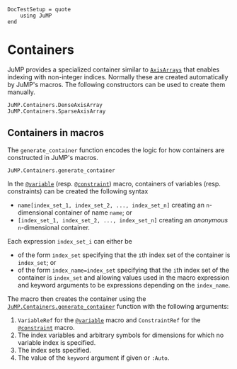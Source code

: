 ```@meta
DocTestSetup = quote
    using JuMP
end
```

Containers
==========

JuMP provides a specialized container similar to
[`AxisArrays`](https://github.com/JuliaArrays/AxisArrays.jl) that enables
indexing with non-integer indices. Normally these are created automatically
by JuMP's macros. The following constructors can be used to create them
manually.

```@docs
JuMP.Containers.DenseAxisArray
JuMP.Containers.SparseAxisArray
```

Containers in macros
--------------------

The `generate_container` function encodes the logic for how containers are
constructed in JuMP's macros.
```@docs
JuMP.Containers.generate_container
```

In the [`@variable`](@ref) (resp. [`@constraint`](@ref)) macro, containers of
variables (resp. constraints) can be created the following syntax

* `name[index_set_1, index_set_2, ..., index_set_n]` creating an `n`-dimensional
  container of name `name`; or
* `[index_set_1, index_set_2, ..., index_set_n]` creating an *anonymous*
  `n`-dimensional container.

Each expression `index_set_i` can either be

* of the form `index_set` specifying that the `i`th index set of the container
  is `index_set`; or
* of the form `index_name=index_set` specifying that the `i`th index set of the
  container is `index_set` and allowing values used in the macro expression and
  keyword arguments to be expressions depending on the `index_name`.

The macro then creates the container using the
[`JuMP.Containers.generate_container`](@ref) function with the following
arguments:

1. `VariableRef` for the [`@variable`](@ref) macro and `ConstraintRef` for the
   [`@constraint`](@ref) macro.
2. The index variables and arbitrary symbols for dimensions for which no
   variable index is specified.
3. The index sets specified.
4. The value of the `keyword` argument if given or `:Auto`.
